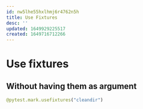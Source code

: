 ```yaml
---
id: nw5lhe55hxlhmj6r4762n5h
title: Use Fixtures
desc: ''
updated: 1649929225517
created: 1649716712266
---
```


# Use fixtures

## Without having them as argument

```py
@pytest.mark.usefixtures("cleandir")
```
